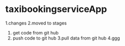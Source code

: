 # taxibookingserviceApp

1.changes
2.moved to stages

1. get code from git hub
2. push code to git hub
3.pull data from git hub
4.ggg